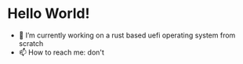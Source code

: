 # Hello World!

- 🔭 I’m currently working on a rust based uefi operating system  from scratch
- 📫 How to reach me: don't
